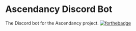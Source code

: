# Ascendancy Discord Bot
The Discord bot for the Ascendancy project.
[![forthebadge](https://forthebadge.com/images/badges/made-with-crayons.svg)](https://forthebadge.com)
